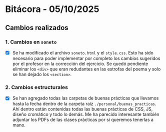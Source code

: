 # Bitácora - 05/10/2025

## Cambios realizados

### 1. Cambios en `soneto`
-[x] Se ha modificado el archivo `soneto.html` y el `style.css`. Esto ha sido necesario para poder implementar por completo los cambios sugeridos por el profesor en la corrección del ejercicio. Se quedó pendiente eliminar los `<div>` que eran redudantes en las estrofas del poema y solo se han dejado los `<section>`. 

### 2. Cambios estructurales
- [x] Se han agregado todas las carpetas de buenas prácticas que llevamos hasta la fecha dentro de la carpeta raíz `./personal/buenas_practicas`. Ahí dentro están contenidas todas las buenas prácticas de CSS, JS, diseño cromático y todo lo demás. Me ha parecido interesante también adjuntar los PDFs de las clases prácticas por si queremos tenerlas a mano.

